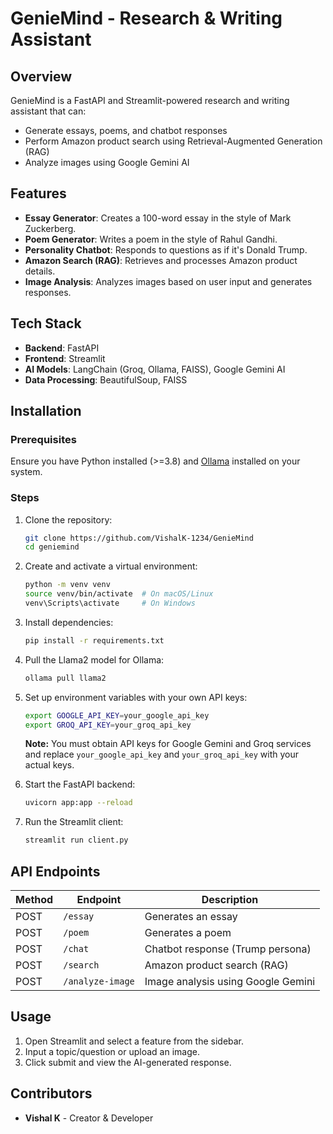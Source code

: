 # GenieMind - Research & Writing Assistant

## Overview
GenieMind is a FastAPI and Streamlit-powered research and writing assistant that can:
- Generate essays, poems, and chatbot responses
- Perform Amazon product search using Retrieval-Augmented Generation (RAG)
- Analyze images using Google Gemini AI

## Features
- **Essay Generator**: Creates a 100-word essay in the style of Mark Zuckerberg.
- **Poem Generator**: Writes a poem in the style of Rahul Gandhi.
- **Personality Chatbot**: Responds to questions as if it's Donald Trump.
- **Amazon Search (RAG)**: Retrieves and processes Amazon product details.
- **Image Analysis**: Analyzes images based on user input and generates responses.

## Tech Stack
- **Backend**: FastAPI
- **Frontend**: Streamlit
- **AI Models**: LangChain (Groq, Ollama, FAISS), Google Gemini AI
- **Data Processing**: BeautifulSoup, FAISS

## Installation
### Prerequisites
Ensure you have Python installed (>=3.8) and [Ollama](https://ollama.com/) installed on your system.

### Steps
1. Clone the repository:
   ```sh
   git clone https://github.com/VishalK-1234/GenieMind
   cd geniemind
   ```
2. Create and activate a virtual environment:
   ```sh
   python -m venv venv
   source venv/bin/activate  # On macOS/Linux
   venv\Scripts\activate     # On Windows
   ```
3. Install dependencies:
   ```sh
   pip install -r requirements.txt
   ```
4. Pull the Llama2 model for Ollama:
   ```sh
   ollama pull llama2
   ```
5. Set up environment variables with your own API keys:
   ```sh
   export GOOGLE_API_KEY=your_google_api_key
   export GROQ_API_KEY=your_groq_api_key
   ```
   **Note:** You must obtain API keys for Google Gemini and Groq services and replace `your_google_api_key` and `your_groq_api_key` with your actual keys.

6. Start the FastAPI backend:
   ```sh
   uvicorn app:app --reload
   ```
7. Run the Streamlit client:
   ```sh
   streamlit run client.py
   ```

## API Endpoints
| Method | Endpoint | Description |
|--------|------------|-------------|
| POST | `/essay` | Generates an essay |
| POST | `/poem` | Generates a poem |
| POST | `/chat` | Chatbot response (Trump persona) |
| POST | `/search` | Amazon product search (RAG) |
| POST | `/analyze-image` | Image analysis using Google Gemini |

## Usage
1. Open Streamlit and select a feature from the sidebar.
2. Input a topic/question or upload an image.
3. Click submit and view the AI-generated response.

## Contributors
- **Vishal K** - Creator & Developer

